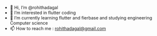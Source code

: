 - 👋 Hi, I’m @rohithadagal
- 👀 I’m interested in flutter coding
- 🌱 I’m currently learning flutter and fierbase and studying engineering Computer science
- 📫 How to reach me : rohithadagal@gmail.com

<!---
rohithadagal/rohithadagal is a ✨ special ✨ repository because its `README.md` (this file) appears on your GitHub profile.
You can click the Preview link to take a look at your changes.
--->

